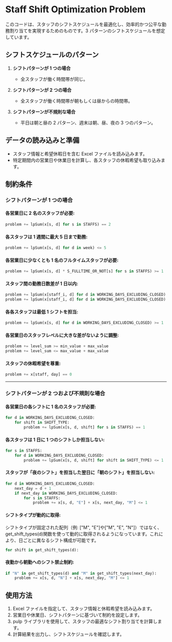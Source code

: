 # Staff Shift Optimization Problem

このコードは、スタッフのシフトスケジュールを最適化し、効率的かつ公平な勤務割り当てを実現するためのものです。3 パターンのシフトスケジュールを想定しています。

## シフトスケジュールのパターン

1. **シフトパターンが 1 つの場合**

   - 全スタッフが働く時間帯が同じ。

2. **シフトパターンが 2 つの場合**

   - 全スタッフが働く時間帯が朝もしくは昼からの時間帯。

3. **シフトパターンが不規則な場合**
   - 平日は朝と昼の 2 パターン、週末は朝、昼、夜の 3 つのパターン。

## データの読み込みと準備

- スタッフ情報と希望休暇日を含む Excel ファイルを読み込みます。
- 特定期間内の営業日や休業日を計算し、各スタッフの休暇希望も取り込みます。

## 制約条件

### シフトパターンが 1 つの場合

#### 各営業日に 2 名のスタッフが必要:

```python
problem += lpSum(x[s, d] for s in STAFFS) == 2
```

#### 各スタッフは 1 週間に最大 5 日まで勤務:

```python
problem += lpSum(x[s, d] for d in week) <= 5

```

#### 各営業日に少なくとも 1 名のフルタイムスタッフが必要:

```python
problem += lpSum(x[s, d] * S_FULLTIME_OR_NOT[s] for s in STAFFS) >= 1
```

#### スタッフ間の勤務日数差が 1 日以内:

```python
problem += lpSum(x[staff_i, d] for d in WORKING_DAYS_EXCLUDING_CLOSED) - lpSum(x[staff_j, d] for d in WORKING_DAYS_EXCLUDING_CLOSED) <= 1
problem += lpSum(x[staff_i, d] for d in WORKING_DAYS_EXCLUDING_CLOSED) - lpSum(x[staff_j, d] for d in WORKING_DAYS_EXCLUDING_CLOSED) <= 1

```

#### 各各スタッフは最低 1 シフトを担当:

```python
problem += lpSum(x[s, d] for d in WORKING_DAYS_EXCLUDING_CLOSED) >= 1
```

#### 各営業日のスタッフレベルに大きな差がないように調整:

```python
problem += level_sum >= min_value + max_value
problem += level_sum <= max_value + max_value
```

#### スタッフの休暇希望を尊重:

```python
problem += x[staff, day] == 0
```

---

### シフトパターンが 2 つおよび不規則な場合

#### 各営業日の各シフトに 1 名のスタッフが必要:

```python
for d in WORKING_DAYS_EXCLUDING_CLOSED:
    for shift in SHIFT_TYPE:
        problem += lpSum(x[s, d, shift] for s in STAFFS) == 1
```

#### 各スタッフは 1 日に 1 つのシフトしか担当しない:

```python
for s in STAFFS:
    for d in WORKING_DAYS_EXCLUDING_CLOSED:
        problem += lpSum(x[s, d, shift] for shift in SHIFT_TYPE) <= 1
```

#### スタッフが「夜のシフト」を担当した翌日に「朝のシフト」を担当しない:

```python
for d in WORKING_DAYS_EXCLUDING_CLOSED:
    next_day = d + 1
    if next_day in WORKING_DAYS_EXCLUDING_CLOSED:
        for s in STAFFS:
            problem += x[s, d, "E"] + x[s, next_day, "M"] <= 1
```

#### シフトタイプが動的に取得:

シフトタイプが固定された配列（例: ["M", "E"]や["M", "E", "N"]）ではなく、get_shift_types(d)関数を使って動的に取得されるようになっています。これにより、日ごとに異なるシフト構成が可能です。

```python
for shift in get_shift_types(d):
```

#### 夜勤から朝勤へのシフト禁止制約:

```python
if "N" in get_shift_types(d) and "M" in get_shift_types(next_day):
    problem += x[s, d, "N"] + x[s, next_day, "M"] <= 1
```

## 使用方法

1. Excel ファイルを指定して、スタッフ情報と休暇希望を読み込みます。
2. 営業日や休業日、シフトパターンに基づいて制約を設定します。
3. pulp ライブラリを使用して、スタッフの最適なシフト割り当てを計算します。
4. 計算結果を出力し、シフトスケジュールを確認します。
